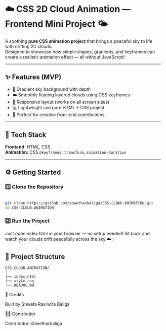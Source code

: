 # ☁️ CSS 2D Cloud Animation — Frontend Mini Project 🌤️

A soothing **pure CSS animation project** that brings a peaceful sky to life with drifting 2D clouds.  
Designed to showcase how simple shapes, gradients, and keyframes can create a realistic animation effect — all without JavaScript!

---

## ✨ Features (MVP)
- 🌈 Gradient sky background with depth
- ☁️ Smoothly floating layered clouds using CSS keyframes
- 💨 Responsive layout (works on all screen sizes)
- 💻 Lightweight and pure HTML + CSS project
- 🧩 Perfect for creative front-end contributions

---

## 🧠 Tech Stack
**Frontend:** HTML, CSS  
**Animation:** CSS `@keyframes`, `transform`, `animation-duration`

---

## ⚙️ Getting Started

### 1️⃣ Clone the Repository
```bash

git clone https://github.com/shwetharbaliga/CSS-CLOUD-ANIMATION.git
cd CSS-CLOUD-ANIMATION
```

### 2️⃣ Run the Project

Just open index.html in your browser — no setup needed!
Sit back and watch your clouds drift peacefully across the sky ☁️✨

## 📂 Project Structure
```
CSS-CLOUD-ANIMATION/
│
├── index.html
├── style.css
└── README.md
```

🧡 Credits

Built by Shweta Ravindra Baliga

👩‍💻 Contributor

Contributor: shwetharbaliga
